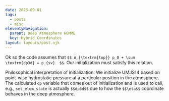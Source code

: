 ```yaml
---
date: 2023-09-01
tags:
  - posts
  - misc
eleventyNavigation:
  parent: Deep Atmosphere HOMME
  key: Hybrid Coordinates
layout: layouts/post.njk
---
```


Ok so the code assumes that `$$ A_{\textrm{top}} p_0 + \sum \textrm{dp3d} = p_{sv}  $$`.
Our initialization must satisfy this relation. 

Philosophical interpretation of initialization:
We initialize UMJS14 based on point-wise hydrostatic pressure
at a particular position in the atmosphere. The calculated `dp` variable
that comes out of initialization and is used to call, e.g., `set_elem_state`
is actually `$$dp3d$$` due to how the `$$\eta$$` coordinate behaves in
the deep atmosphere. 
